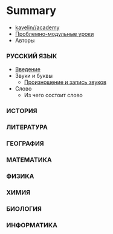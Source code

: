 # Summary

* [kavelin//academy](http://kavelin.academy)
* [Проблемно-модульные уроки](README.md)
* Авторы

### РУССКИЙ ЯЗЫК

* [Введение](russian-language/README.md)
* Звуки и буквы
  * [Произношение и запись звуков](russian-language/01-Proiznoshenie-i-zapis-zvukov.md)
* Слово
  * Из чего состоит слово

### ИСТОРИЯ

### ЛИТЕРАТУРА

### ГЕОГРАФИЯ

### МАТЕМАТИКА

### ФИЗИКА

### ХИМИЯ

### БИОЛОГИЯ

### ИНФОРМАТИКА

